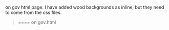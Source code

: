
on gov html page. 
I have added wood backgrounds as inline, but they need to come from the css files. 


>==== on gov.html
<div style="border-radius: 25px;"  class="link-card">






